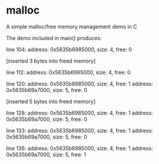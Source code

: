 # malloc
A simple malloc/free memory management demo in C

The demo included in main() produces:

line 104:
address: 0x5635b6985000, size: 4, free: 0

[inserted 3 bytes into freed memory]

line 112:
address: 0x5635b6985000, size: 4, free: 0

line 120:
address: 0x5635b6985000, size: 4, free: 1
address: 0x5635b69a7000, size: 5, free: 0

[inserted 5 bytes into freed memory]

line 128:
address: 0x5635b6985000, size: 4, free: 1
address: 0x5635b69a7000, size: 5, free: 0

line 133:
address: 0x5635b6985000, size: 4, free: 1
address: 0x5635b69a7000, size: 5, free: 0

line 136:
address: 0x5635b6985000, size: 4, free: 1
address: 0x5635b69a7000, size: 5, free: 1
